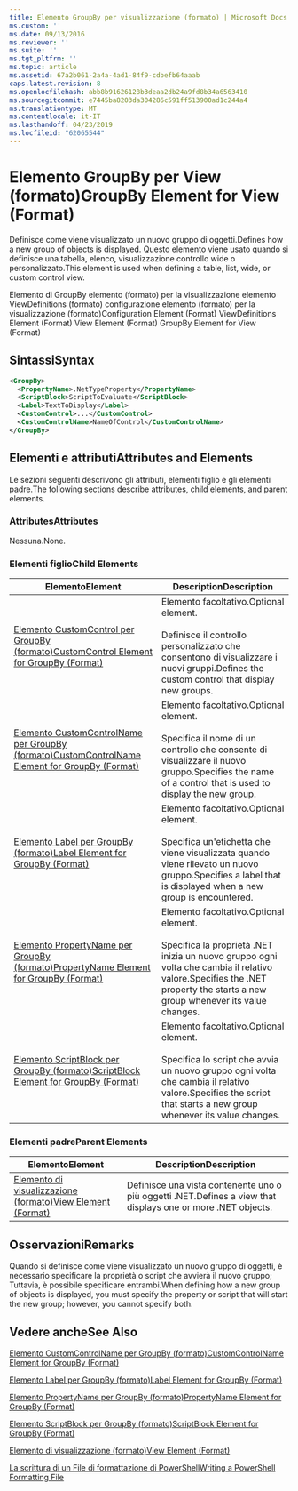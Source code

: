 ```yaml
---
title: Elemento GroupBy per visualizzazione (formato) | Microsoft Docs
ms.custom: ''
ms.date: 09/13/2016
ms.reviewer: ''
ms.suite: ''
ms.tgt_pltfrm: ''
ms.topic: article
ms.assetid: 67a2b061-2a4a-4ad1-84f9-cdbefb64aaab
caps.latest.revision: 8
ms.openlocfilehash: abb8b91626128b3deaa2db24a9fd8b34a6563410
ms.sourcegitcommit: e7445ba8203da304286c591ff513900ad1c244a4
ms.translationtype: MT
ms.contentlocale: it-IT
ms.lasthandoff: 04/23/2019
ms.locfileid: "62065544"
---
```

# <a name="groupby-element-for-view-format"></a><span data-ttu-id="48533-102">Elemento GroupBy per View (formato)</span><span class="sxs-lookup"><span data-stu-id="48533-102">GroupBy Element for View (Format)</span></span>

<span data-ttu-id="48533-103">Definisce come viene visualizzato un nuovo gruppo di oggetti.</span><span class="sxs-lookup"><span data-stu-id="48533-103">Defines how a new group of objects is displayed.</span></span> <span data-ttu-id="48533-104">Questo elemento viene usato quando si definisce una tabella, elenco, visualizzazione controllo wide o personalizzato.</span><span class="sxs-lookup"><span data-stu-id="48533-104">This element is used when defining a table, list, wide, or custom control view.</span></span>

<span data-ttu-id="48533-105">Elemento di GroupBy elemento (formato) per la visualizzazione elemento ViewDefinitions (formato) configurazione elemento (formato) per la visualizzazione (formato)</span><span class="sxs-lookup"><span data-stu-id="48533-105">Configuration Element (Format) ViewDefinitions Element (Format) View Element (Format) GroupBy Element for View (Format)</span></span>

## <a name="syntax"></a><span data-ttu-id="48533-106">Sintassi</span><span class="sxs-lookup"><span data-stu-id="48533-106">Syntax</span></span>

```xml
<GroupBy>
  <PropertyName>.NetTypeProperty</PropertyName>
  <ScriptBlock>ScriptToEvaluate</ScriptBlock>
  <Label>TextToDisplay</Label>
  <CustomControl>...</CustomControl>
  <CustomControlName>NameOfControl</CustomControlName>
</GroupBy>
```

## <a name="attributes-and-elements"></a><span data-ttu-id="48533-107">Elementi e attributi</span><span class="sxs-lookup"><span data-stu-id="48533-107">Attributes and Elements</span></span>

<span data-ttu-id="48533-108">Le sezioni seguenti descrivono gli attributi, elementi figlio e gli elementi padre.</span><span class="sxs-lookup"><span data-stu-id="48533-108">The following sections describe attributes, child elements, and parent elements.</span></span>

### <a name="attributes"></a><span data-ttu-id="48533-109">Attributes</span><span class="sxs-lookup"><span data-stu-id="48533-109">Attributes</span></span>

<span data-ttu-id="48533-110">Nessuna.</span><span class="sxs-lookup"><span data-stu-id="48533-110">None.</span></span>

### <a name="child-elements"></a><span data-ttu-id="48533-111">Elementi figlio</span><span class="sxs-lookup"><span data-stu-id="48533-111">Child Elements</span></span>

|<span data-ttu-id="48533-112">Elemento</span><span class="sxs-lookup"><span data-stu-id="48533-112">Element</span></span>|<span data-ttu-id="48533-113">Description</span><span class="sxs-lookup"><span data-stu-id="48533-113">Description</span></span>|
|-------------|-----------------|
|[<span data-ttu-id="48533-114">Elemento CustomControl per GroupBy (formato)</span><span class="sxs-lookup"><span data-stu-id="48533-114">CustomControl Element for GroupBy (Format)</span></span>](./customcontrol-element-for-groupby-format.md)|<span data-ttu-id="48533-115">Elemento facoltativo.</span><span class="sxs-lookup"><span data-stu-id="48533-115">Optional element.</span></span><br /><br /> <span data-ttu-id="48533-116">Definisce il controllo personalizzato che consentono di visualizzare i nuovi gruppi.</span><span class="sxs-lookup"><span data-stu-id="48533-116">Defines the custom control that display new groups.</span></span>|
|[<span data-ttu-id="48533-117">Elemento CustomControlName per GroupBy (formato)</span><span class="sxs-lookup"><span data-stu-id="48533-117">CustomControlName Element for GroupBy (Format)</span></span>](./customcontrolname-element-for-groupby-format.md)|<span data-ttu-id="48533-118">Elemento facoltativo.</span><span class="sxs-lookup"><span data-stu-id="48533-118">Optional element.</span></span><br /><br /> <span data-ttu-id="48533-119">Specifica il nome di un controllo che consente di visualizzare il nuovo gruppo.</span><span class="sxs-lookup"><span data-stu-id="48533-119">Specifies the name of a control that is used to display the new group.</span></span>|
|[<span data-ttu-id="48533-120">Elemento Label per GroupBy (formato)</span><span class="sxs-lookup"><span data-stu-id="48533-120">Label Element for GroupBy (Format)</span></span>](./label-element-for-groupby-format.md)|<span data-ttu-id="48533-121">Elemento facoltativo.</span><span class="sxs-lookup"><span data-stu-id="48533-121">Optional element.</span></span><br /><br /> <span data-ttu-id="48533-122">Specifica un'etichetta che viene visualizzata quando viene rilevato un nuovo gruppo.</span><span class="sxs-lookup"><span data-stu-id="48533-122">Specifies a label that is displayed when a new group is encountered.</span></span>|
|[<span data-ttu-id="48533-123">Elemento PropertyName per GroupBy (formato)</span><span class="sxs-lookup"><span data-stu-id="48533-123">PropertyName Element for GroupBy (Format)</span></span>](./propertyname-element-for-groupby-format.md)|<span data-ttu-id="48533-124">Elemento facoltativo.</span><span class="sxs-lookup"><span data-stu-id="48533-124">Optional element.</span></span><br /><br /> <span data-ttu-id="48533-125">Specifica la proprietà .NET inizia un nuovo gruppo ogni volta che cambia il relativo valore.</span><span class="sxs-lookup"><span data-stu-id="48533-125">Specifies the .NET property the starts a new group whenever its value changes.</span></span>|
|[<span data-ttu-id="48533-126">Elemento ScriptBlock per GroupBy (formato)</span><span class="sxs-lookup"><span data-stu-id="48533-126">ScriptBlock Element for GroupBy (Format)</span></span>](./scriptblock-element-for-groupby-format.md)|<span data-ttu-id="48533-127">Elemento facoltativo.</span><span class="sxs-lookup"><span data-stu-id="48533-127">Optional element.</span></span><br /><br /> <span data-ttu-id="48533-128">Specifica lo script che avvia un nuovo gruppo ogni volta che cambia il relativo valore.</span><span class="sxs-lookup"><span data-stu-id="48533-128">Specifies the script that starts a new group whenever its value changes.</span></span>|

### <a name="parent-elements"></a><span data-ttu-id="48533-129">Elementi padre</span><span class="sxs-lookup"><span data-stu-id="48533-129">Parent Elements</span></span>

|<span data-ttu-id="48533-130">Elemento</span><span class="sxs-lookup"><span data-stu-id="48533-130">Element</span></span>|<span data-ttu-id="48533-131">Description</span><span class="sxs-lookup"><span data-stu-id="48533-131">Description</span></span>|
|-------------|-----------------|
|[<span data-ttu-id="48533-132">Elemento di visualizzazione (formato)</span><span class="sxs-lookup"><span data-stu-id="48533-132">View Element (Format)</span></span>](./view-element-format.md)|<span data-ttu-id="48533-133">Definisce una vista contenente uno o più oggetti .NET.</span><span class="sxs-lookup"><span data-stu-id="48533-133">Defines a view that displays one or more .NET objects.</span></span>|

## <a name="remarks"></a><span data-ttu-id="48533-134">Osservazioni</span><span class="sxs-lookup"><span data-stu-id="48533-134">Remarks</span></span>

<span data-ttu-id="48533-135">Quando si definisce come viene visualizzato un nuovo gruppo di oggetti, è necessario specificare la proprietà o script che avvierà il nuovo gruppo; Tuttavia, è possibile specificare entrambi.</span><span class="sxs-lookup"><span data-stu-id="48533-135">When defining how a new group of objects is displayed, you must specify the property or script that will start the new group; however, you cannot specify both.</span></span>

## <a name="see-also"></a><span data-ttu-id="48533-136">Vedere anche</span><span class="sxs-lookup"><span data-stu-id="48533-136">See Also</span></span>

[<span data-ttu-id="48533-137">Elemento CustomControlName per GroupBy (formato)</span><span class="sxs-lookup"><span data-stu-id="48533-137">CustomControlName Element for GroupBy (Format)</span></span>](./customcontrolname-element-for-groupby-format.md)

[<span data-ttu-id="48533-138">Elemento Label per GroupBy (formato)</span><span class="sxs-lookup"><span data-stu-id="48533-138">Label Element for GroupBy (Format)</span></span>](./label-element-for-groupby-format.md)

[<span data-ttu-id="48533-139">Elemento PropertyName per GroupBy (formato)</span><span class="sxs-lookup"><span data-stu-id="48533-139">PropertyName Element for GroupBy (Format)</span></span>](./propertyname-element-for-groupby-format.md)

[<span data-ttu-id="48533-140">Elemento ScriptBlock per GroupBy (formato)</span><span class="sxs-lookup"><span data-stu-id="48533-140">ScriptBlock Element for GroupBy (Format)</span></span>](./scriptblock-element-for-groupby-format.md)

[<span data-ttu-id="48533-141">Elemento di visualizzazione (formato)</span><span class="sxs-lookup"><span data-stu-id="48533-141">View Element (Format)</span></span>](./view-element-format.md)

[<span data-ttu-id="48533-142">La scrittura di un File di formattazione di PowerShell</span><span class="sxs-lookup"><span data-stu-id="48533-142">Writing a PowerShell Formatting File</span></span>](./writing-a-powershell-formatting-file.md)
